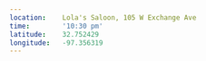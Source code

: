 ```yaml
---
location:    Lola's Saloon, 105 W Exchange Ave
time:        '10:30 pm'
latitude:    32.752429
longitude:   -97.356319
---
```

